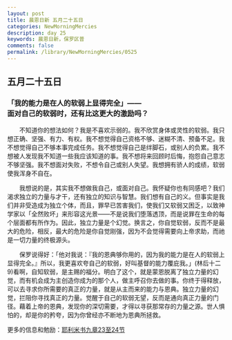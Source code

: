 ```yaml
---
layout: post
title: 晨恩日新 五月二十五日
categories: NewMorningMercies
description: day 25
keywords: 晨恩日新，保罗区普
comments: false
permalink: /library/NewMorningMercies/0525
---
```


## 五月二十五日

### 「我的能力是在人的软弱上显得完全」—— <br> 面对自己的软弱时，还有比这更大的激励吗？

&emsp;&emsp;不知道你的想法如何？我是不喜欢示弱的。我不欣赏身体或灵性的软弱。我只想正确、坚强、有力、有权。我不想觉得自己资格不够、迷糊不清、预备不足。我不想觉得自己不够本事完成任务。我不想觉得自己是绊脚石，或别人的负累。我不想被人发现我不知道一些我应该知道的事。我不想将来回顾时后悔，抱怨自己意志不够坚强。我不想面对失败，不想令自己或别人失望。我想拥有骄人的成绩，软弱使我浑身不自在。

&emsp;&emsp;我想说的是，其实我不想做我自己，或面对自己。我怀疑你也有同感吧？我们渴求独立的力量与才干，还有独立的知识与智慧。我们想有自己的义。但事实是我们并非受造成为独立个体，而且，罪早已苦害我们，使我们又软弱又困乏，以致神学家以「全然败坏」来形容这光景——不是说我们堕落透顶，而是说罪在生命的每个层面都有所作为。因此，独立力量是个幻觉。换言之，你自觉软弱，反而不是最大的危险，相反，最大的危险是你自觉刚强，因为不会觉得需要向上帝求助，而祂是一切力量的终极源头。

&emsp;&emsp;保罗说得好：「他对我说：『我的恩典够你用的，因为我的能力是在人的软弱上显得完全。』所以，我更喜欢夸自己的软弱，好叫基督的能力覆庇我。」(林后十二9)看啊，自知软弱，是主赐的福分。明白了这个，就是蒙恩脱离了独立力量的幻觉，而有机会成为主创造你成为的那个人，做主呼召你去做的事。你终于得释放，可以去寻求你所需要的真正的力量，就是从主而来的能力与恩典。独立力量的幻觉，拦阻你寻找真正的力量。觉醒于自己的软弱无望，反而是通向真正力量的门径。藉着上帝的恩典，发现你的深切需要，才得以寻获那常存的力量之源。世人惧怕的，却是你的矜夸，因为你曾经亦不断地为恩典所拯救。

更多的信息和勉励：[耶利米书九章23至24节]()
